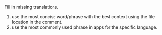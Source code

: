 Fill in missing translations.

1. use the most concise word/phrase with the best context using the file location in the comment.
2. use the most commonly used phrase in apps for the specific language.
